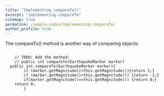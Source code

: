 ```yaml
---
title: "Implementing compareTo()"
excerpt: "implementing-compareTo"
sitemap: true
permalink: /sample-codes/implementing-compareTo/
author_profile: true
---
```

The compareTo() method is another way of comparing objects:

~~~~

	// TODO: Add the method:
	// public int compareTo(EarthquakeMarker marker)
  public int compareTo(EarthquakeMarker marker){
		if (marker.getMagnitude()>this.getMagnitude()){return 1;}
		if (marker.getMagnitude()<this.getMagnitude()) {return -1;}
		if(marker.getMagnitude()==this.getMagnitude()) {return 0;}
	return 0;
		}
    
 ~~~~
